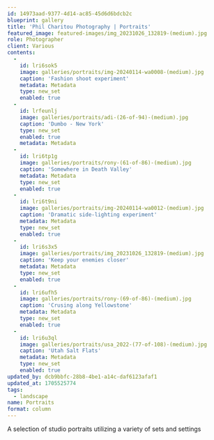 ```yaml
---
id: 14973aad-9377-4d14-ac85-45d6d6bdcb2c
blueprint: gallery
title: 'Phil Charitou Photography | Portraits'
featured_image: featured-images/img_20231026_132819-(medium).jpg
role: Photographer
client: Various
contents:
  -
    id: lri6sok5
    image: galleries/portraits/img-20240114-wa0008-(medium).jpg
    caption: 'Fashion shoot experiment'
    metadata: Metadata
    type: new_set
    enabled: true
  -
    id: lrfeunlj
    image: galleries/portraits/adi-(26-of-94)-(medium).jpg
    caption: 'Dumbo - New York'
    type: new_set
    enabled: true
    metadata: Metadata
  -
    id: lri6tp1g
    image: galleries/portraits/rony-(61-of-86)-(medium).jpg
    caption: 'Somewhere in Death Valley'
    metadata: Metadata
    type: new_set
    enabled: true
  -
    id: lri6t9ni
    image: galleries/portraits/img-20240114-wa0012-(medium).jpg
    caption: 'Dramatic side-lighting experiment'
    metadata: Metadata
    type: new_set
    enabled: true
  -
    id: lri6s3x5
    image: galleries/portraits/img_20231026_132819-(medium).jpg
    caption: 'Keep your enemies closer'
    metadata: Metadata
    type: new_set
    enabled: true
  -
    id: lri6ufh5
    image: galleries/portraits/rony-(69-of-86)-(medium).jpg
    caption: 'Crusing along Yellowstone'
    metadata: Metadata
    type: new_set
    enabled: true
  -
    id: lri6u3ql
    image: galleries/portraits/usa_2022-(77-of-108)-(medium).jpg
    caption: 'Utah Salt Flats'
    metadata: Metadata
    type: new_set
    enabled: true
updated_by: dcb9bbfc-28b8-4be1-a14c-daf6123afaf1
updated_at: 1705525774
tags:
  - landscape
name: Portraits
format: column
---
```

A selection of studio portraits utilizing a variety of sets and settings